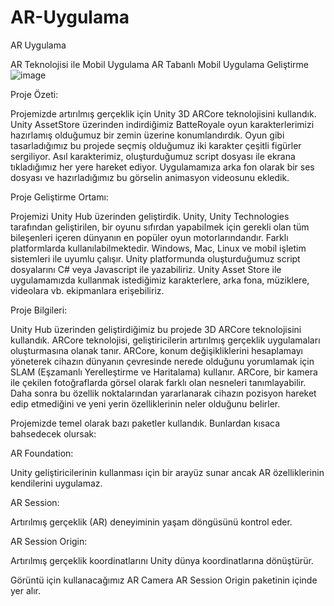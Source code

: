 # AR-Uygulama
AR Uygulama

AR Teknolojisi ile Mobil Uygulama AR Tabanlı Mobil Uygulama Geliştirme
![image](https://github.com/buseyener/AR-Uygulama/assets/119698903/d4ef528e-ffcc-4c50-b569-3be3c3e4b77d)





Proje Özeti:

Projemizde artırılmış gerçeklik için Unity 3D ARCore teknolojisini kullandık. Unity AssetStore üzerinden indirdiğimiz BatteRoyale oyun karakterlerimizi hazırlamış olduğumuz bir zemin üzerine konumlandırdık. Oyun gibi tasarladığımız bu projede seçmiş olduğumuz iki karakter çeşitli figürler sergiliyor. Asıl karakterimiz, oluşturduğumuz script dosyası ile ekrana tıkladığımız her yere hareket ediyor. Uygulamamıza arka fon olarak bir ses dosyası ve hazırladığımız bu görselin animasyon videosunu ekledik.

Proje Geliştirme Ortamı:

Projemizi Unity Hub üzerinden geliştirdik. Unity, Unity Technologies tarafından geliştirilen, bir oyunu sıfırdan yapabilmek için gerekli olan tüm bileşenleri içeren dünyanın en popüler oyun motorlarındandır.  Farklı platformlarda kullanılabilmektedir. Windows, Mac, Linux ve mobil işletim sistemleri ile uyumlu çalışır.  Unity platformunda oluşturduğumuz script dosyalarını C# veya Javascript ile yazabiliriz. Unity Asset Store ile uygulamamızda kullanmak istediğimiz karakterlere, arka fona, müziklere, videolara vb. ekipmanlara erişebiliriz.

Proje Bilgileri:

Unity Hub üzerinden geliştirdiğimiz bu projede 3D ARCore teknolojisini kullandık. ARCore teknolojisi, geliştiricilerin artırılmış gerçeklik uygulamaları oluşturmasına olanak tanır. ARCore, konum değişikliklerini hesaplamayı yöneterek cihazın dünyanın çevresinde nerede olduğunu yorumlamak için SLAM (Eşzamanlı Yerelleştirme ve Haritalama) kullanır. ARCore, bir kamera ile çekilen fotoğraflarda görsel olarak farklı olan nesneleri tanımlayabilir. Daha sonra bu özellik noktalarından yararlanarak cihazın pozisyon hareket edip etmediğini ve yeni yerin özelliklerinin neler olduğunu belirler.

Projemizde temel olarak bazı paketler kullandık. Bunlardan kısaca bahsedecek olursak:

AR Foundation:

Unity geliştiricilerinin kullanması için bir arayüz sunar ancak AR özelliklerinin kendilerini uygulamaz.

AR Session:

Artırılmış gerçeklik (AR) deneyiminin yaşam döngüsünü kontrol eder.

AR Session Origin:

Artırılmış gerçeklik koordinatlarını Unity dünya koordinatlarına dönüştürür.

Görüntü için kullanacağımız AR Camera AR Session Origin paketinin içinde yer alır.

